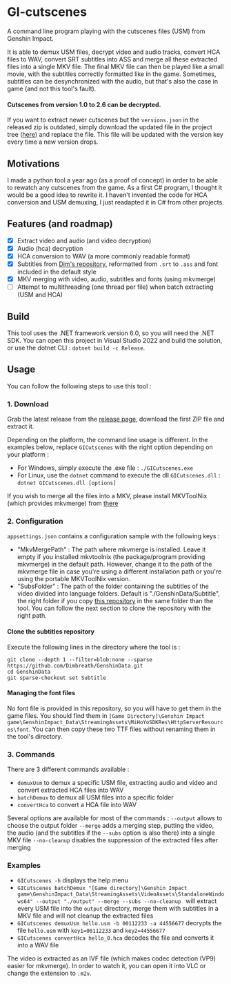 # GI-cutscenes

A command line program playing with the cutscenes files (USM) from Genshin Impact.

It is able to demux USM files, decrypt video and audio tracks, convert HCA files to WAV, convert SRT subtitles into ASS and merge all these extracted files into a single MKV file.
The final MKV file can then be played like a small movie, with the subtitles correctly formatted like in the game. Sometimes, subtitles can be desynchronized with the audio, but that's also the case in game (and not this tool's fault).

#### Cutscenes from version 1.0 to 2.6 can be decrypted.

If you want to extract newer cutscenes but the `versions.json` in the released zip is outdated, simply download the updated file in the project tree ([here](https://raw.githubusercontent.com/ToaHartor/GI-cutscenes/main/versions.json)) and replace the file.
This file will be updated with the version key every time a new version drops.

## Motivations

I made a python tool a year ago (as a proof of concept) in order to be able to rewatch any cutscenes from the game. As a first C# program, I thought it would be a good idea to rewrite it. I haven't invented the code for HCA conversion and USM demuxing, I just readapted it in C# from other projects.

## Features (and roadmap)

- [x] Extract video and audio (and video decryption)
- [x] Audio (hca) decryption
- [x] HCA conversion to WAV (a more commonly readable format)
- [x] Subtitles from [Dim's repository](https://github.com/Dimbreath/GenshinData/tree/master/Subtitle), reformatted from `.srt` to `.ass` and font included in the default style
- [x] MKV merging with video, audio, subtitles and fonts (using mkvmerge)
- [ ] Attempt to multithreading (one thread per file) when batch extracting (USM and HCA)

## Build

This tool uses the .NET framework version 6.0, so you will need the .NET SDK.
You can open this project in Visual Studio 2022 and build the solution, or use the dotnet CLI : `dotnet build -c Release`.

## Usage

You can follow the following steps to use this tool :

### 1. Download

Grab the latest release from the [release page](https://github.com/ToaHartor/GI-cutscenes/releases), download the first ZIP file and extract it.

Depending on the platform, the command line usage is different. In the examples below, replace `GICutscenes` with the right option depending on your platform :
- For Windows, simply execute the .exe file : `./GICutscenes.exe`
- For Linux, use the `dotnet` command to execute the dll `GICutscenes.dll` : `dotnet GICutscenes.dll [options]`

If you wish to merge all the files into a MKV, please install MKVToolNix (which provides mkvmerge) from [there](https://mkvtoolnix.download/downloads.html)

### 2. Configuration

`appsettings.json` contains a configuration sample with the following keys :
- "MkvMergePath" : The path where mkvmerge is installed. Leave it empty if you installed mkvtoolnix (the package/program providing mkvmerge) in the default path. However, change it to the path of the mkvmerge file in case you're using a different installation path or you're using the portable MKVToolNix version.
- "SubsFolder" : The path of the folder containing the subtitles of the video divided into language folders. Default is "./GenshinData/Subtitle", the right folder if you copy [this repository](https://github.com/Dimbreath/GenshinData) in the same folder than the tool. You can follow the next section to clone the repository with the right path.

#### Clone the subtitles repository

Execute the following lines in the directory where the tool is :

```
git clone --depth 1 --filter=blob:none --sparse https://github.com/Dimbreath/GenshinData.git
cd GenshinData
git sparse-checkout set Subtitle
```

#### Managing the font files

No font file is provided in this repository, so you will have to get them in the game files.
You should find them in `[Game Directory]\Genshin Impact game\GenshinImpact_Data\StreamingAssets\MiHoYoSDKRes\HttpServerResources\font`.
You can then copy these two TTF files without renaming them in the tool's directory.

### 3. Commands

There are 3 different commands available :
- `demuxUsm` to demux a specific USM file, extracting audio and video and convert extracted HCA files into WAV
- `batchDemux` to demux all USM files into a specific folder
- `convertHca` to convert a HCA file into WAV

Several options are available for most of the commands :
`--output` allows to choose the output folder
`--merge` adds a merging step, putting the video, the audio (and the subtitles if the `--subs` option is also there) into a single MKV file
`--no-cleanup` disables the suppression of the extracted files after merging

### Examples
- `GICutscenes -h` displays the help menu
- `GICutscenes batchDemux "[Game directory]\Genshin Impact game\GenshinImpact_Data\StreamingAssets\VideoAssets\StandaloneWindows64" --output "./output" --merge --subs --no-cleanup ` will extract every USM file into the `output` directory, merge them with subtitles in a MKV file and will not cleanup the extracted files
- `GICutscenes demuxUsm hello.usm -b 00112233 -a 44556677` decrypts the file `hello.usm` with `key1=00112233` and `key2=44556677`
- `GICutscenes convertHca hello_0.hca` decodes the file and converts it into a WAV file

The video is extracted as an IVF file (which makes codec detection (VP9) easier for mkvmerge). In order to watch it, you can open it into VLC or change the extension to `.m2v`.
